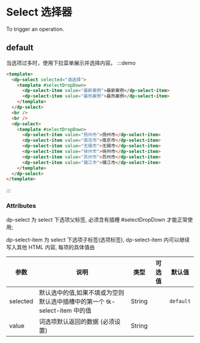 # Select 选择器

To trigger an operation.

## default

当选项过多时，使用下拉菜单展示并选择内容。
:::demo 

```html
<template>
  <dp-select selected="请选择">
    <template #selectDropDown>
      <dp-select-item value="最新案例">最新案例</dp-select-item>
      <dp-select-item value="最热案例">最热案例</dp-select-item>
    </template>
  </dp-select>
  <br />
  <br />
  <dp-select>
    <template #selectDropDown>
      <dp-select-item value="扬州市">扬州市</dp-select-item>
      <dp-select-item value="南京市">南京市</dp-select-item>
      <dp-select-item value="无锡市">无锡市</dp-select-item>
      <dp-select-item value="徐州市">徐州市</dp-select-item>
      <dp-select-item value="苏州市">苏州市</dp-select-item>
      <dp-select-item value="镇江市">镇江市</dp-select-item>
    </template>
  </dp-select>
</template>
```

:::

### Attributes

dp-select 为 select 下选项父标签, 必须含有插槽 #selectDropDown 才能正常使用;

dp-select-item 为 select 下选项子标签(选项标签), dp-select-item 内可以继续写入其他 HTML 内容, 每项的具体值由

| 参数     | 说明                                                                      | 类型   | 可选值 | 默认值    |
| -------- | ------------------------------------------------------------------------- | ------ | ------ | --------- |
| selected | 默认选中的值,如果不填或为空则默认选中插槽中的第一个 tk-select-item 中的值 | String |        | `default` |
| value    | 词选项默认返回的数据 (必须设置)                                           | String |        |           |
